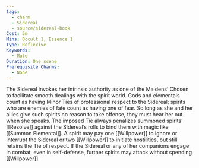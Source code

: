 ```yaml
---
tags:
  - charm
  - Sidereal
  - source/sidereal-book
Cost: 5m
Mins: Occult 1, Essence 1
Type: Reflexive
Keywords:
  - Mute
Duration: One scene
Prerequisite Charms:
  - None
---
```

The Sidereal invokes her intrinsic authority as one of the Maidens’ Chosen to facilitate smooth dealings with the spirit world. Gods and elementals count as having Minor Ties of professional respect to the Sidereal; spirits who are enemies of fate count as having one of fear. So long as she and her allies give such spirits no reason to take offense, they must hear her out when she speaks. The imposed Tie always penalizes summoned spirits’ [[Resolve]] against the Sidereal’s rolls to bind them with magic like [[Summon Elemental]]. A spirit may pay one [[Willpower]] to ignore or interrupt the Sidereal or two [[Willpower]] to initiate hostilities, but still retains the Tie of respect. If the Sidereal or any of her companions engage in combat, even in self-defense, further spirits may attack without spending [[Willpower]].